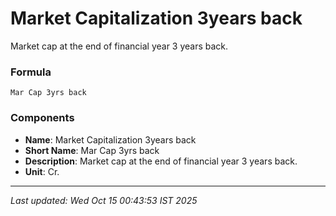 # Market Capitalization 3years back
Market cap at the end of financial year 3 years back.

### Formula
```text
Mar Cap 3yrs back
```


### Components
- **Name**: Market Capitalization 3years back
- **Short Name**: Mar Cap 3yrs back
- **Description**: Market cap at the end of financial year 3 years back.
- **Unit**: Cr.

---
*Last updated: Wed Oct 15 00:43:53 IST 2025*
